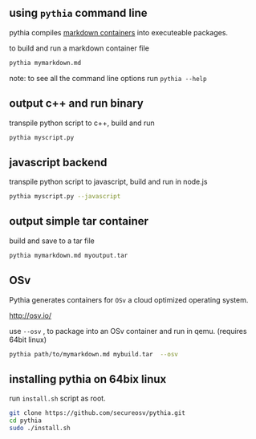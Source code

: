 
using `pythia` command line
-----------------
pythia compiles [markdown containers](markdown_format.md) into executeable packages.

to build and run a markdown container file
```bash
pythia mymarkdown.md
```

note: to see all the command line options run `pythia --help`


output c++ and run binary
-------------------------

transpile python script to c++, build and run
```bash
pythia myscript.py
```

javascript backend
------------------

transpile python script to javascript, build and run in node.js
```bash
pythia myscript.py --javascript
```

output simple tar container
----------------------------

build and save to a tar file
```bash
pythia mymarkdown.md myoutput.tar
```

OSv
------
Pythia generates containers for `OSv` a cloud optimized operating system.

http://osv.io/

use `--osv` , to package into an OSv container and run in qemu.
(requires 64bit linux)
```bash
pythia path/to/mymarkdown.md mybuild.tar  --osv
```

installing pythia on 64bix linux
--------------------------------
run `install.sh` script as root.

```bash
git clone https://github.com/secureosv/pythia.git
cd pythia
sudo ./install.sh
```

